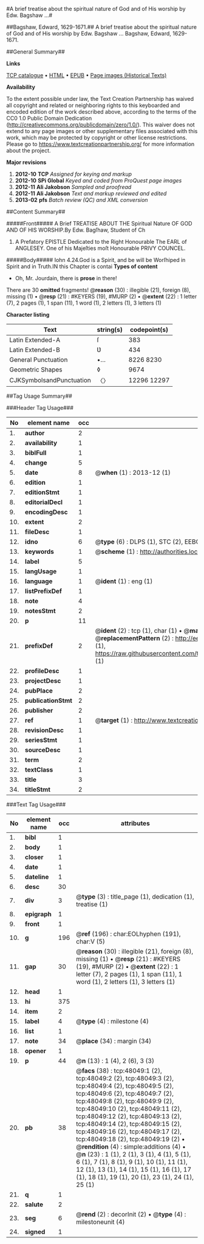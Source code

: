 #A brief treatise about the spiritual nature of God and of His worship by Edw. Bagshaw ...#

##Bagshaw, Edward, 1629-1671.##
A brief treatise about the spiritual nature of God and of His worship by Edw. Bagshaw ...
Bagshaw, Edward, 1629-1671.

##General Summary##

**Links**

[TCP catalogue](http://www.ota.ox.ac.uk/tcp/)  • 
[HTML](http://tei.it.ox.ac.uk/tcp/Texts-HTML/free/A29/A29049.html)  • 
[EPUB](http://tei.it.ox.ac.uk/tcp/Texts-EPUB/free/A29/A29049.epub) • 
[Page images (Historical Texts)](https://historicaltexts.jisc.ac.uk/eebo-11670543e)

**Availability**

To the extent possible under law, the Text Creation Partnership has waived all copyright and related or neighboring rights to this keyboarded and encoded edition of the work described above, according to the terms of the CC0 1.0 Public Domain Dedication (http://creativecommons.org/publicdomain/zero/1.0/). This waiver does not extend to any page images or other supplementary files associated with this work, which may be protected by copyright or other license restrictions. Please go to https://www.textcreationpartnership.org/ for more information about the project.

**Major revisions**

1. __2012-10__ __TCP__ *Assigned for keying and markup*
1. __2012-10__ __SPi Global__ *Keyed and coded from ProQuest page images*
1. __2012-11__ __Ali Jakobson__ *Sampled and proofread*
1. __2012-11__ __Ali Jakobson__ *Text and markup reviewed and edited*
1. __2013-02__ __pfs__ *Batch review (QC) and XML conversion*

##Content Summary##

#####Front#####
A Brief TREATISE ABOUT THE Spiritual Nature OF GOD AND OF HIS WORSHIP.By Edw. Bagſhaw, Student of Ch
1. A Prefatory EPISTLE Dedicated to the Right Honourable The EARL of ANGLESEY. One of his Majeſties moſt Honourable PRIVY COUNCEL.

#####Body#####
Iohn 4.24.God is a Spirit, and be will be Worſhiped in Spirit and in Truth.IN this Chapter is contai
**Types of content**

  * Oh, Mr. Jourdain, there is **prose** in there!

There are 30 **omitted** fragments! 
 @__reason__ (30) : illegible (21), foreign (8), missing (1)  •  @__resp__ (21) : #KEYERS (19), #MURP (2)  •  @__extent__ (22) : 1 letter (7), 2 pages (1), 1 span (11), 1 word (1), 2 letters (1), 3 letters (1)

**Character listing**


|Text|string(s)|codepoint(s)|
|---|---|---|
|Latin Extended-A|ſ|383|
|Latin Extended-B|Ʋ|434|
|General Punctuation|•…|8226 8230|
|Geometric Shapes|◊|9674|
|CJKSymbolsandPunctuation|〈〉|12296 12297|

##Tag Usage Summary##

###Header Tag Usage###

|No|element name|occ|attributes|
|---|---|---|---|
|1.|__author__|2||
|2.|__availability__|1||
|3.|__biblFull__|1||
|4.|__change__|5||
|5.|__date__|8| @__when__ (1) : 2013-12 (1)|
|6.|__edition__|1||
|7.|__editionStmt__|1||
|8.|__editorialDecl__|1||
|9.|__encodingDesc__|1||
|10.|__extent__|2||
|11.|__fileDesc__|1||
|12.|__idno__|6| @__type__ (6) : DLPS (1), STC (2), EEBO-CITATION (1), OCLC (1), VID (1)|
|13.|__keywords__|1| @__scheme__ (1) : http://authorities.loc.gov/ (1)|
|14.|__label__|5||
|15.|__langUsage__|1||
|16.|__language__|1| @__ident__ (1) : eng (1)|
|17.|__listPrefixDef__|1||
|18.|__note__|4||
|19.|__notesStmt__|2||
|20.|__p__|11||
|21.|__prefixDef__|2| @__ident__ (2) : tcp (1), char (1)  •  @__matchPattern__ (2) : ([0-9\-]+):([0-9IVX]+) (1), (.+) (1)  •  @__replacementPattern__ (2) : http://eebo.chadwyck.com/downloadtiff?vid=$1&page=$2 (1), https://raw.githubusercontent.com/textcreationpartnership/Texts/master/tcpchars.xml#$1 (1)|
|22.|__profileDesc__|1||
|23.|__projectDesc__|1||
|24.|__pubPlace__|2||
|25.|__publicationStmt__|2||
|26.|__publisher__|2||
|27.|__ref__|1| @__target__ (1) : http://www.textcreationpartnership.org/docs/. (1)|
|28.|__revisionDesc__|1||
|29.|__seriesStmt__|1||
|30.|__sourceDesc__|1||
|31.|__term__|2||
|32.|__textClass__|1||
|33.|__title__|3||
|34.|__titleStmt__|2||


###Text Tag Usage###

|No|element name|occ|attributes|
|---|---|---|---|
|1.|__bibl__|1||
|2.|__body__|1||
|3.|__closer__|1||
|4.|__date__|1||
|5.|__dateline__|1||
|6.|__desc__|30||
|7.|__div__|3| @__type__ (3) : title_page (1), dedication (1), treatise (1)|
|8.|__epigraph__|1||
|9.|__front__|1||
|10.|__g__|196| @__ref__ (196) : char:EOLhyphen (191), char:V (5)|
|11.|__gap__|30| @__reason__ (30) : illegible (21), foreign (8), missing (1)  •  @__resp__ (21) : #KEYERS (19), #MURP (2)  •  @__extent__ (22) : 1 letter (7), 2 pages (1), 1 span (11), 1 word (1), 2 letters (1), 3 letters (1)|
|12.|__head__|1||
|13.|__hi__|375||
|14.|__item__|2||
|15.|__label__|4| @__type__ (4) : milestone (4)|
|16.|__list__|1||
|17.|__note__|34| @__place__ (34) : margin (34)|
|18.|__opener__|1||
|19.|__p__|44| @__n__ (13) : 1 (4), 2 (6), 3 (3)|
|20.|__pb__|38| @__facs__ (38) : tcp:48049:1 (2), tcp:48049:2 (2), tcp:48049:3 (2), tcp:48049:4 (2), tcp:48049:5 (2), tcp:48049:6 (2), tcp:48049:7 (2), tcp:48049:8 (2), tcp:48049:9 (2), tcp:48049:10 (2), tcp:48049:11 (2), tcp:48049:12 (2), tcp:48049:13 (2), tcp:48049:14 (2), tcp:48049:15 (2), tcp:48049:16 (2), tcp:48049:17 (2), tcp:48049:18 (2), tcp:48049:19 (2)  •  @__rendition__ (4) : simple:additions (4)  •  @__n__ (23) : 1 (1), 2 (1), 3 (1), 4 (1), 5 (1), 6 (1), 7 (1), 8 (1), 9 (1), 10 (1), 11 (1), 12 (1), 13 (1), 14 (1), 15 (1), 16 (1), 17 (1), 18 (1), 19 (1), 20 (1), 23 (1), 24 (1), 25 (1)|
|21.|__q__|1||
|22.|__salute__|2||
|23.|__seg__|6| @__rend__ (2) : decorInit (2)  •  @__type__ (4) : milestoneunit (4)|
|24.|__signed__|1||
